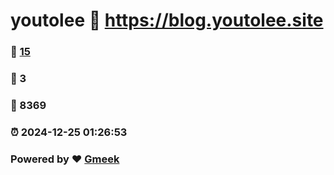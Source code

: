 # youtolee :link: https://blog.youtolee.site 
### :page_facing_up: [15](https://blog.youtolee.site/tag.html) 
### :speech_balloon: 3 
### :hibiscus: 8369 
### :alarm_clock: 2024-12-25 01:26:53 
### Powered by :heart: [Gmeek](https://github.com/Meekdai/Gmeek)
